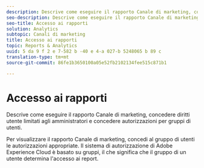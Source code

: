 ```yaml
---
description: Descrive come eseguire il rapporto Canale di marketing, concedere diritti utente limitati agli amministratori e concedere autorizzazioni per gruppi di utenti.
seo-description: Descrive come eseguire il rapporto Canale di marketing, concedere diritti utente limitati agli amministratori e concedere autorizzazioni per gruppi di utenti.
seo-title: Accesso ai rapporti
solution: Analytics
subtopic: Canali di marketing
title: Accesso ai rapporti
topic: Reports & Analytics
uuid: 5 da 9 f 2 e 7-582 b -40 e 4-a 027-b 5248065 b 89 c
translation-type: tm+mt
source-git-commit: 86fe1b3650100a05e52fb2102134fee515c871b1

---
```



# Accesso ai rapporti

Descrive come eseguire il rapporto Canale di marketing, concedere diritti utente limitati agli amministratori e concedere autorizzazioni per gruppi di utenti.

Per visualizzare il rapporto Canale di marketing, concedi al gruppo di utenti le autorizzazioni appropriate. Il sistema di autorizzazione di Adobe Experience Cloud è basato su gruppi, il che significa che il gruppo di un utente determina l'accesso ai report.
